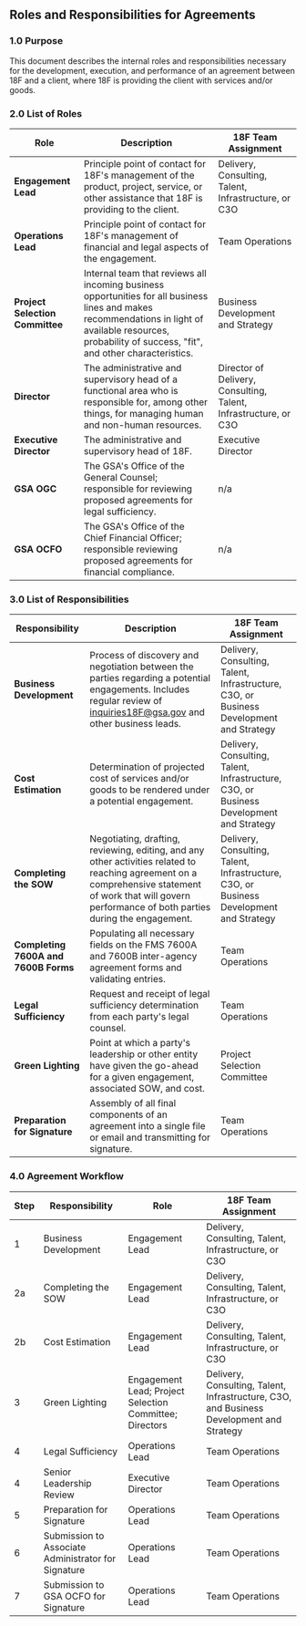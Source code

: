 ## Roles and Responsibilities for Agreements

### 1.0 Purpose

This document describes the internal roles and responsibilities necessary for the development, execution, and performance of an agreement between 18F and a client, where 18F is providing the client with services and/or goods.

### 2.0 List of Roles

Role  | Description | 18F Team Assignment
----  | ----------- | -------------------
**Engagement Lead** | Principle point of contact for 18F's management of the product, project, service, or other assistance that 18F is providing to the client. | Delivery, Consulting, Talent, Infrastructure, or C3O 
**Operations Lead** | Principle point of contact for 18F's management of financial and legal aspects of the engagement. | Team Operations
**Project Selection Committee** | Internal team that reviews all incoming business opportunities for all business lines and makes recommendations in light of available resources, probability of success, "fit", and other characteristics. | Business Development and Strategy
**Director** | The administrative and supervisory head of a functional area who is responsible for, among other things, for managing human and non-human resources. | Director of Delivery, Consulting, Talent, Infrastructure, or C3O
**Executive Director** | The administrative and supervisory head of 18F. | Executive Director 
**GSA OGC** | The GSA's Office of the General Counsel; responsible for reviewing proposed agreements for legal sufficiency. | n/a
**GSA OCFO** | The GSA's Office of the Chief Financial Officer; responsible reviewing proposed agreements for financial compliance. | n/a

### 3.0 List of Responsibilities

Responsibility  | Description | 18F Team Assignment
--------------  | ----------- | -------------------
**Business Development** | Process of discovery and negotiation between the parties regarding a potential engagements.  Includes regular review of inquiries18F@gsa.gov and other business leads. | Delivery, Consulting, Talent, Infrastructure, C3O, or Business Development and Strategy
**Cost Estimation** | Determination of projected cost of services and/or goods to be rendered under a potential engagement. | Delivery, Consulting, Talent, Infrastructure, C3O, or Business Development and Strategy
**Completing the SOW** | Negotiating, drafting, reviewing, editing, and any other activities related to reaching agreement on a comprehensive statement of work that will govern performance of both parties during the engagement. | Delivery, Consulting, Talent, Infrastructure, C3O, or Business Development and Strategy
**Completing 7600A and 7600B Forms** | Populating all necessary fields on the FMS 7600A and 7600B inter-agency agreement forms and validating entries. | Team Operations
**Legal Sufficiency** | Request and receipt of legal sufficiency determination from each party's legal counsel. | Team Operations
**Green Lighting** | Point at which a party's leadership or other entity have given the go-ahead for a given engagement, associated SOW, and cost. | Project Selection Committee
**Preparation for Signature** | Assembly of all final components of an agreement into a single file or email and transmitting for signature. | Team Operations

### 4.0 Agreement Workflow 

Step | Responsibility | Role | 18F Team Assignment
---- | -------------- | ---- | -------------------
1 | Business Development | Engagement Lead | Delivery, Consulting, Talent, Infrastructure, or C3O
2a | Completing the SOW | Engagement Lead | Delivery, Consulting, Talent, Infrastructure, or C3O
2b | Cost Estimation | Engagement Lead | Delivery, Consulting, Talent, Infrastructure, or C3O
3 | Green Lighting | Engagement Lead; Project Selection Committee; Directors | Delivery, Consulting, Talent, Infrastructure, C3O, and Business Development and Strategy
4 | Legal Sufficiency | Operations Lead | Team Operations
4 | Senior Leadership Review | Executive Director | Team Operations
5 | Preparation for Signature | Operations Lead | Team Operations
6 | Submission to Associate Administrator for Signature | Operations Lead | Team Operations
7 | Submission to GSA OCFO for Signature | Operations Lead | Team Operations


